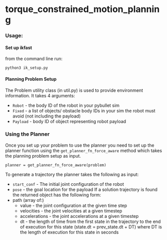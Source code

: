 # torque_constrained_motion_planning


### Usage:
#### Set up ikfast
from the command line run:
```
python3 ik_setup.py
```

#### Planning Problem Setup
The Problem utility class (in util.py) is used to provide environment information. It takes 4 arguments:
- `Robot` - the body ID of the robot in your pybullet sim
- `Fixed` - a list of objects/ obstacle body IDs in your sim the robot must avoid (not including the payload)
- `Payload` - body ID of object representing robot payload

### Using the Planner
Once you set up your problem to use the planner you need to set up the planner function using the `get_planner_fn_force_aware`
method which takes the planning problem setup as input.
```
planner = get_planner_fn_force_aware(problem)
```
To generate a trajectory the planner takes the following as input:

- `start_conf` - The initial joint configuration of the robot
- `pose` - the goal location for the payload
If a solution trajectory is found the returned object has the following form:
- path (array of:)
    - value - the joint configuration at the given time step
    - velocities - the joint velocities at a given timestep
    - accelerations - the joint accelerations at a given timestep
    - dt - the length of time from the first state in the trajectory to the end of execution for this state (state.dt = prev_state.dt + DT)
        where DT is the length of execution for this state in seconds